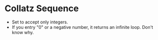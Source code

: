 # Collatz Sequence

- Set to accept only integers.
- If you entry "0" or a negative number, it returns an infinite loop. Don't know why.
